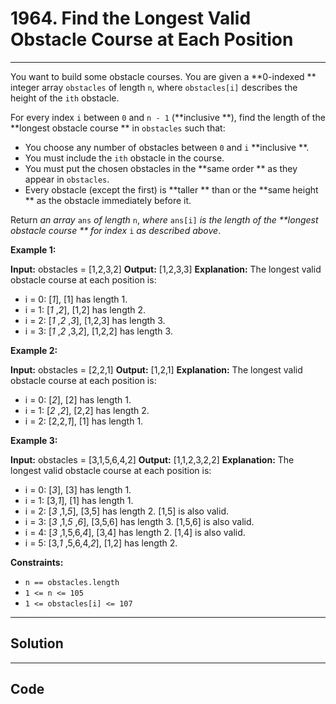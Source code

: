 # 1964. Find the Longest Valid Obstacle Course at Each Position

---

You want to build some obstacle courses. You are given a **0-indexed ** integer array `obstacles` of length `n`, where `obstacles[i]` describes the height of the `ith` obstacle.

For every index `i` between `0` and `n - 1` (**inclusive **), find the length of the **longest obstacle course ** in `obstacles` such that:

  * You choose any number of obstacles between `0` and `i` **inclusive **.
  * You must include the `ith` obstacle in the course.
  * You must put the chosen obstacles in the **same order ** as they appear in `obstacles`.
  * Every obstacle (except the first) is **taller ** than or the **same height ** as the obstacle immediately before it.



Return _an array_ `ans` _of length_ `n`, _where_ `ans[i]` _is the length of the **longest obstacle course ** for index_ `i` _as described above_.

 

**Example 1:**


**Input:** obstacles = [1,2,3,2]
**Output:** [1,2,3,3]
**Explanation:** The longest valid obstacle course at each position is:
- i = 0: [_1_], [1] has length 1.
- i = 1: [_1_ ,_2_], [1,2] has length 2.
- i = 2: [_1_ ,_2_ ,_3_], [1,2,3] has length 3.
- i = 3: [_1_ ,_2_ ,3,_2_], [1,2,2] has length 3.


**Example 2:**


**Input:** obstacles = [2,2,1]
**Output:** [1,2,1]
**Explanation:** The longest valid obstacle course at each position is:
- i = 0: [_2_], [2] has length 1.
- i = 1: [_2_ ,_2_], [2,2] has length 2.
- i = 2: [2,2,_1_], [1] has length 1.


**Example 3:**


**Input:** obstacles = [3,1,5,6,4,2]
**Output:** [1,1,2,3,2,2]
**Explanation:** The longest valid obstacle course at each position is:
- i = 0: [_3_], [3] has length 1.
- i = 1: [3,_1_], [1] has length 1.
- i = 2: [_3_ ,1,_5_], [3,5] has length 2. [1,5] is also valid.
- i = 3: [_3_ ,1,_5_ ,_6_], [3,5,6] has length 3. [1,5,6] is also valid.
- i = 4: [_3_ ,1,5,6,_4_], [3,4] has length 2. [1,4] is also valid.
- i = 5: [3,_1_ ,5,6,4,_2_], [1,2] has length 2.


 

**Constraints:**

  * `n == obstacles.length`
  * `1 <= n <= 105`
  * `1 <= obstacles[i] <= 107`

---

## Solution



---

## Code
```python


```
